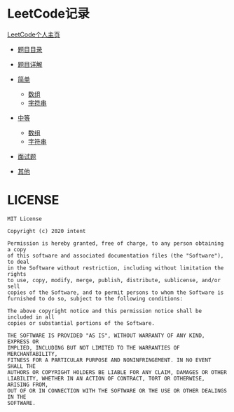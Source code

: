 # LeetCode记录

[LeetCode个人主页](https://leetcode-cn.com/u/zzyandzzy/)

- [题目目录](./leetcode/editor/cn)
- [题目详解](./leetcode/editor/cn/doc)

- [简单](./src/main/simple)
  - [数组](./src/main/simple/array)
  - [字符串](./src/main/simple/string)
- [中等](./src/main/medium)
  - [数组](./src/main/medium/array)
  - [字符串](./src/main/medium/string)
  
- [面试题](./src/main/interview)
- [其他](./src/main/other)

# LICENSE
    MIT License
    
    Copyright (c) 2020 intent
    
    Permission is hereby granted, free of charge, to any person obtaining a copy
    of this software and associated documentation files (the "Software"), to deal
    in the Software without restriction, including without limitation the rights
    to use, copy, modify, merge, publish, distribute, sublicense, and/or sell
    copies of the Software, and to permit persons to whom the Software is
    furnished to do so, subject to the following conditions:
    
    The above copyright notice and this permission notice shall be included in all
    copies or substantial portions of the Software.
    
    THE SOFTWARE IS PROVIDED "AS IS", WITHOUT WARRANTY OF ANY KIND, EXPRESS OR
    IMPLIED, INCLUDING BUT NOT LIMITED TO THE WARRANTIES OF MERCHANTABILITY,
    FITNESS FOR A PARTICULAR PURPOSE AND NONINFRINGEMENT. IN NO EVENT SHALL THE
    AUTHORS OR COPYRIGHT HOLDERS BE LIABLE FOR ANY CLAIM, DAMAGES OR OTHER
    LIABILITY, WHETHER IN AN ACTION OF CONTRACT, TORT OR OTHERWISE, ARISING FROM,
    OUT OF OR IN CONNECTION WITH THE SOFTWARE OR THE USE OR OTHER DEALINGS IN THE
    SOFTWARE.
